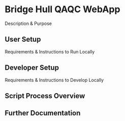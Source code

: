 # Bridge Hull QAQC WebApp
Description & Purpose

## User Setup
Requirements & Instructions to Run Locally

## Developer Setup
Requirements & Instructions to Develop Locally

## Script Process Overview


## Further Documentation
